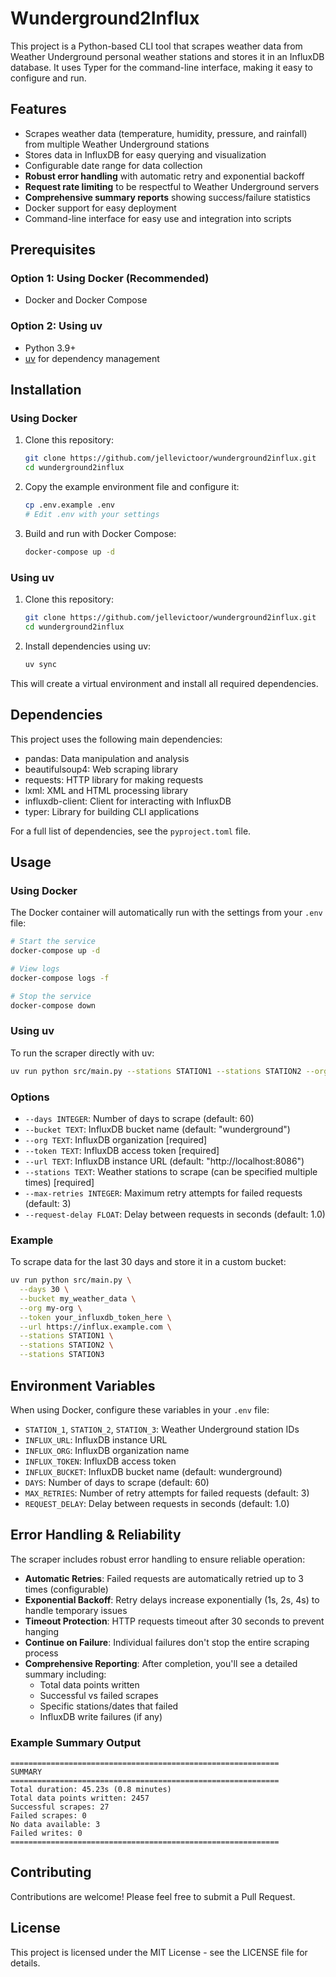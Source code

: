 # Wunderground2Influx

This project is a Python-based CLI tool that scrapes weather data from Weather Underground personal weather stations and stores it in an InfluxDB database. It uses Typer for the command-line interface, making it easy to configure and run.

## Features

- Scrapes weather data (temperature, humidity, pressure, and rainfall) from multiple Weather Underground stations
- Stores data in InfluxDB for easy querying and visualization
- Configurable date range for data collection
- **Robust error handling** with automatic retry and exponential backoff
- **Request rate limiting** to be respectful to Weather Underground servers
- **Comprehensive summary reports** showing success/failure statistics
- Docker support for easy deployment
- Command-line interface for easy use and integration into scripts

## Prerequisites

### Option 1: Using Docker (Recommended)
- Docker and Docker Compose

### Option 2: Using uv
- Python 3.9+
- [uv](https://github.com/astral-sh/uv) for dependency management

## Installation

### Using Docker

1. Clone this repository:
   ```bash
   git clone https://github.com/jellevictoor/wunderground2influx.git
   cd wunderground2influx
   ```

2. Copy the example environment file and configure it:
   ```bash
   cp .env.example .env
   # Edit .env with your settings
   ```

3. Build and run with Docker Compose:
   ```bash
   docker-compose up -d
   ```

### Using uv

1. Clone this repository:
   ```bash
   git clone https://github.com/jellevictoor/wunderground2influx.git
   cd wunderground2influx
   ```

2. Install dependencies using uv:
   ```bash
   uv sync
   ```

This will create a virtual environment and install all required dependencies.

## Dependencies

This project uses the following main dependencies:

- pandas: Data manipulation and analysis
- beautifulsoup4: Web scraping library
- requests: HTTP library for making requests
- lxml: XML and HTML processing library
- influxdb-client: Client for interacting with InfluxDB
- typer: Library for building CLI applications

For a full list of dependencies, see the `pyproject.toml` file.

## Usage

### Using Docker

The Docker container will automatically run with the settings from your `.env` file:

```bash
# Start the service
docker-compose up -d

# View logs
docker-compose logs -f

# Stop the service
docker-compose down
```

### Using uv

To run the scraper directly with uv:

```bash
uv run python src/main.py --stations STATION1 --stations STATION2 --org your-org --token your-token --url https://your-influx-instance.com
```

### Options

- `--days INTEGER`: Number of days to scrape (default: 60)
- `--bucket TEXT`: InfluxDB bucket name (default: "wunderground")
- `--org TEXT`: InfluxDB organization [required]
- `--token TEXT`: InfluxDB access token [required]
- `--url TEXT`: InfluxDB instance URL (default: "http://localhost:8086")
- `--stations TEXT`: Weather stations to scrape (can be specified multiple times) [required]
- `--max-retries INTEGER`: Maximum retry attempts for failed requests (default: 3)
- `--request-delay FLOAT`: Delay between requests in seconds (default: 1.0)

### Example

To scrape data for the last 30 days and store it in a custom bucket:

```bash
uv run python src/main.py \
  --days 30 \
  --bucket my_weather_data \
  --org my-org \
  --token your_influxdb_token_here \
  --url https://influx.example.com \
  --stations STATION1 \
  --stations STATION2 \
  --stations STATION3
```

## Environment Variables

When using Docker, configure these variables in your `.env` file:

- `STATION_1`, `STATION_2`, `STATION_3`: Weather Underground station IDs
- `INFLUX_URL`: InfluxDB instance URL
- `INFLUX_ORG`: InfluxDB organization name
- `INFLUX_TOKEN`: InfluxDB access token
- `INFLUX_BUCKET`: InfluxDB bucket name (default: wunderground)
- `DAYS`: Number of days to scrape (default: 60)
- `MAX_RETRIES`: Number of retry attempts for failed requests (default: 3)
- `REQUEST_DELAY`: Delay between requests in seconds (default: 1.0)

## Error Handling & Reliability

The scraper includes robust error handling to ensure reliable operation:

- **Automatic Retries**: Failed requests are automatically retried up to 3 times (configurable)
- **Exponential Backoff**: Retry delays increase exponentially (1s, 2s, 4s) to handle temporary issues
- **Timeout Protection**: HTTP requests timeout after 30 seconds to prevent hanging
- **Continue on Failure**: Individual failures don't stop the entire scraping process
- **Comprehensive Reporting**: After completion, you'll see a detailed summary including:
  - Total data points written
  - Successful vs failed scrapes
  - Specific stations/dates that failed
  - InfluxDB write failures (if any)

### Example Summary Output

```
============================================================
SUMMARY
============================================================
Total duration: 45.23s (0.8 minutes)
Total data points written: 2457
Successful scrapes: 27
Failed scrapes: 0
No data available: 3
Failed writes: 0
============================================================
```

## Contributing

Contributions are welcome! Please feel free to submit a Pull Request.

## License

This project is licensed under the MIT License - see the LICENSE file for details.